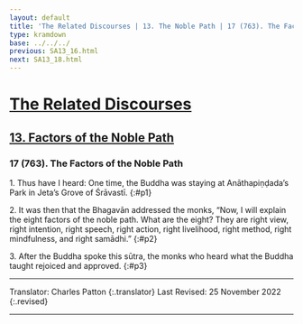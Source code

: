 ```yaml
---
layout: default
title: 'The Related Discourses | 13. The Noble Path | 17 (763). The Factors of the Path'
type: kramdown
base: ../../../
previous: SA13_16.html
next: SA13_18.html
---
```


# [The Related Discourses](../index.html)
## [13. Factors of the Noble Path](index.html)
### 17 (763). The Factors of the Noble Path

1\. Thus have I heard: One time, the Buddha was staying at Anāthapiṇḍada’s Park in Jeta’s Grove of Śrāvastī.
{:#p1}

2\. It was then that the Bhagavān addressed the monks, “Now, I will explain the eight factors of the noble path. What are the eight? They are right view, right intention, right speech, right action, right livelihood, right method, right mindfulness, and right samādhi.”
{:#p2}

3\. After the Buddha spoke this sūtra, the monks who heard what the Buddha taught rejoiced and approved.
{:#p3}

---

Translator: Charles Patton
{:.translator}
Last Revised: 25 November 2022
{:.revised}

---